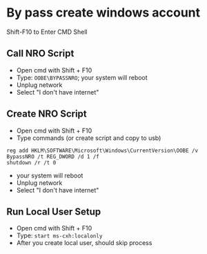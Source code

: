 # By pass create windows account
Shift-F10 to Enter CMD Shell

## Call NRO Script
- Open cmd with Shift + F10 
- Type: `OOBE\BYPASSNRO`; your system will reboot
- Unplug network
- Select "I don't have internet"

## Create NRO Script
- Open cmd with Shift + F10
- Type commands (or create script and copy to usb)
```
reg add HKLM\SOFTWARE\Microsoft\Windows\CurrentVersion\OOBE /v BypassNRO /t REG_DWORD /d 1 /f
shutdown /r /t 0
```
- your system will reboot
- Unplug network
- Select "I don't have internet"

## Run Local User Setup
- Open cmd with Shift + F10
- Type: `start ms-cxh:localonly`
- After you create local user, should skip process